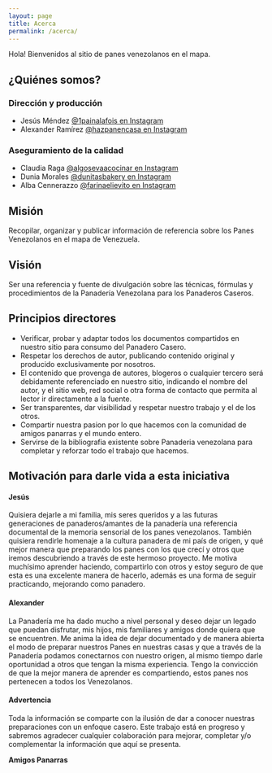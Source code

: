 ```yaml
---
layout: page
title: Acerca
permalink: /acerca/
---
```

Hola!
Bienvenidos al sitio de panes venezolanos en el mapa.

## ¿Quiénes somos?
### Dirección y producción  
- Jesús Méndez <a href="https://www.instagram.com/1painalafois/">@1painalafois en Instagram</a>
- Alexander Ramírez <a href="https://www.instagram.com/hazpanencasa/">@hazpanencasa en Instagram</a>
### Aseguramiento de la calidad
- Claudia Raga <a href="https://www.instagram.com/algosevacocinar/">@algosevaacocinar en Instagram</a>
- Dunia Morales <a href="https://www.instagram.com/dunitasbakery/">@dunitasbakery en Instagram</a>
- Alba Cennerazzo <a href="https://www.instagram.com/farinaelievito/">@farinaelievito en Instagram</a>
## Misión
Recopilar, organizar y publicar información de referencia sobre los Panes Venezolanos en el mapa de Venezuela.

## Visión
Ser una referencia y fuente de divulgación sobre las técnicas, fórmulas y procedimientos de la Panadería Venezolana para los Panaderos Caseros.

## Principios directores
- Verificar, probar y adaptar todos los documentos compartidos en nuestro sitio para consumo del Panadero Casero.
- Respetar los derechos de autor, publicando contenido original y producido exclusivamente por nosotros.
- El contenido que provenga de autores, blogeros o cualquier tercero será debidamente referenciado en nuestro sitio, indicando el nombre del autor, y el sitio web, red social o otra forma de contacto que permita al lector ir directamente a la fuente.
- Ser transparentes, dar visibilidad y respetar nuestro trabajo y el de los otros.
- Compartir nuestra pasion por lo que hacemos con la comunidad de amigos panarras y el mundo entero.
- Servirse de la bibliografia existente sobre Panaderia venezolana para completar y reforzar todo el trabajo que hacemos.

## Motivación para darle vida a esta iniciativa
#### Jesús
Quisiera dejarle a mi familia, mis seres queridos y a las futuras generaciones de panaderos/amantes de la panadería una referencia documental de la memoria sensorial de los panes venezolanos. También quisiera rendirle homenaje a la cultura panadera de mi país de origen, y qué mejor manera que preparando los panes con los que crecí y otros que iremos descubriendo a través de este hermoso proyecto. Me motiva muchísimo aprender haciendo, compartirlo con otros y estoy seguro de que esta es una excelente manera de hacerlo, además es una forma de seguir practicando, mejorando como panadero.

#### Alexander
La Panadería me ha dado mucho a nivel personal y deseo dejar un legado que puedan disfrutar, mis hijos, mis familiares y amigos donde quiera que se encuentren. Me anima la idea de dejar documentado y de manera abierta el modo de preparar nuestros Panes en nuestras casas y que a través de la Panadería podamos conectarnos con nuestro origen, al mismo tiempo darle oportunidad a otros que tengan la misma experiencia. Tengo la convicción de que la mejor manera de aprender es compartiendo, estos panes nos pertenecen a todos los Venezolanos.


#### Advertencia
Toda la información se comparte con la ilusión de dar a conocer nuestras preparaciones con un enfoque casero. Este trabajo está en progreso y sabremos agradecer cualquier colaboración para mejorar, completar y/o complementar la información que aquí se presenta.

**Amigos Panarras**

